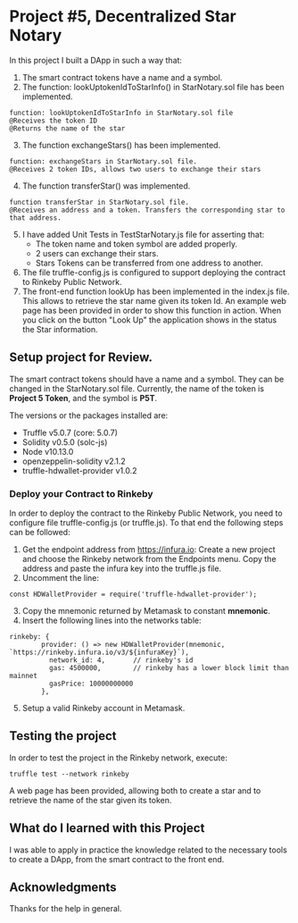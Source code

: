 # Project #5, Decentralized Star Notary

In this project I built a DApp in such a way that: 
1. The smart contract tokens have a name and a symbol.
2. The function: lookUptokenIdToStarInfo() in StarNotary.sol file has been implemented.
```
function: lookUptokenIdToStarInfo in StarNotary.sol file
@Receives the token ID
@Returns the name of the star
```
3. The function exchangeStars() has been implemented.
```
function: exchangeStars in StarNotary.sol file.
@Receives 2 token IDs, allows two users to exchange their stars
```
4. The function transferStar() was implemented.
```
function transferStar in StarNotary.sol file.
@Receives an address and a token. Transfers the corresponding star to that address. 
```
5. I have added Unit Tests in TestStarNotary.js file for asserting that:
   - The token name and token symbol are added properly.
   - 2 users can exchange their stars.
   - Stars Tokens can be transferred from one address to another.
6. The file truffle-config.js is configured to support deploying the contract to Rinkeby Public Network.	
7. The front-end function lookUp has been implemented in the index.js file. This allows to retrieve the star name given its token Id. An example web page has been provided in order to show this function in action. 
When you click on the button "Look Up" the application shows in the status the Star information.

## Setup project for Review.

The smart contract tokens should have a name and a symbol. They can be changed in the StarNotary.sol file.
Currently, the name of the token is **Project 5 Token**, and the symbol is **P5T**.

The versions or the packages installed are:
- Truffle v5.0.7 (core: 5.0.7)
- Solidity v0.5.0 (solc-js)
- Node v10.13.0
- openzeppelin-solidity v2.1.2
- truffle-hdwallet-provider v1.0.2

### Deploy your Contract to Rinkeby

In order to deploy the contract to the Rinkeby Public Network, you need to configure file truffle-config.js (or truffle.js). 
To that end the following steps can be followed:
1. Get the endpoint address from https://infura.io: Create a new project and choose the Rinkeby network from the Endpoints menu. Copy the address and paste the infura key into the truffle.js file. 
2. Uncomment the line: 
```
const HDWalletProvider = require('truffle-hdwallet-provider'); 
```
3. Copy the mnemonic returned by Metamask to constant __mnemonic__. 
4. Insert the following lines into the networks table:
```
rinkeby: {
        provider: () => new HDWalletProvider(mnemonic, `https://rinkeby.infura.io/v3/${infuraKey}`),
          network_id: 4,       // rinkeby's id
          gas: 4500000,        // rinkeby has a lower block limit than mainnet
          gasPrice: 10000000000
        },
```
5. Setup a valid Rinkeby account in Metamask.

## Testing the project
In order to test the project in the Rinkeby network, execute:
```
truffle test --network rinkeby
```
A web page has been provided, allowing both to create a star and to retrieve the name of the star given its token.

## What do I learned with this Project

I was able to apply in practice the knowledge related to the necessary tools to create a DApp, from the smart contract to the front end. 

## Acknowledgments
Thanks for the help in general.
